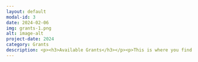 ```yaml
---
layout: default
modal-id: 3
date: 2024-02-06
img: grants-1.png
alt: image-alt
project-date: 2024
category: Grants
description: <p><h3>Available Grants</h3></p><p>This is where you find our available grants and instructions on how to apply.</p><p>1) <a href="https://256foundation.org/grants/256-Project-Manager-Proposal.pdf" target="_blank" rel="noopener noreferrer"><font color="orange">256 Foundation Project Manager Grant</font></a></p><p>See a grant you're interested in? Apply <a href="https://s9lnsrovpxb.typeform.com/to/M7j8L2SE" target="_blank" rel="noopener noreferrer"><font color="orange">here</font></a>!</p><p><h3>Past Projects</h3><p>This is where you will find information on previous grant projects and the accomplishments made.</p><p>Check back soon!</p>
---
```

